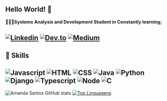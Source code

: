 ## Hello World! 👻

👩🏽‍💻**Systems Analysis and Development Student in Constantly learning;**

[![Linkedin](https://img.shields.io/badge/LinkedIn-0077B5?style=for-the-badge&logo=linkedin&logoColor=white)](https://www.linkedin.com/in/amanda-santos-765244248/)
[![Dev.to](https://img.shields.io/badge/dev.to-0A0A0A?style=for-the-badge&logo=devdotto&logoColor=white)](https://dev.to/amandasantos312)
[![Medium](https://img.shields.io/badge/Medium-12100E?style=for-the-badge&logo=medium&logoColor=white)](https://medium.com/@catce.2022111tads0053)
----
**🚀 Skills**
----
![Javascript](https://img.shields.io/badge/JavaScript-F7DF1E?style=for-the-badge&logo=javascript&logoColor=black)
![HTML](https://img.shields.io/badge/HTML5-E34F26?style=for-the-badge&logo=html5&logoColor=white)
![CSS](https://img.shields.io/badge/CSS3-1572B6?style=for-the-badge&logo=css3&logoColor=white)
![Java](https://img.shields.io/badge/Java-ED8B00?style=for-the-badge&logo=openjdk&logoColor=white)
![Python](https://img.shields.io/badge/Python-3776AB?style=for-the-badge&logo=python&logoColor=white)
![Django](https://img.shields.io/badge/Django-092E20?style=for-the-badge&logo=django&logoColor=white)
![Typescript](https://img.shields.io/badge/TypeScript-007ACC?style=for-the-badge&logo=typescript&logoColor=white)
![Node](https://img.shields.io/badge/Node.js-43853D?style=for-the-badge&logo=node.js&logoColor=white)
![C](https://img.shields.io/badge/C-00599C?style=for-the-badge&logo=c&logoColor=white)
---
![Amanda Santos GitHub stats](https://github-readme-stats.vercel.app/api?username=Amanda-Santos312&show_icons=true&theme=radical) 
[![Top Linguagens](https://github-readme-stats.vercel.app/api/top-langs/?username=Amanda-Santos312&layout=compact&show_icons=true&theme=radical)](https://github.com/anuraghazra/github-readme-stats)
